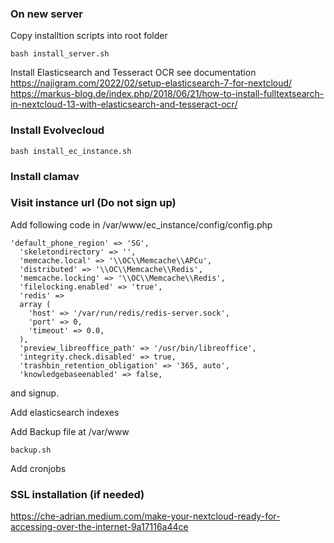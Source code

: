 ### On new server
Copy installtion scripts into root folder
```
bash install_server.sh
```
Install Elasticsearch and Tesseract OCR see documentation <br>
https://najigram.com/2022/02/setup-elasticsearch-7-for-nextcloud/ <br>
https://markus-blog.de/index.php/2018/06/21/how-to-install-fulltextsearch-in-nextcloud-13-with-elasticsearch-and-tesseract-ocr/

### Install Evolvecloud
```
bash install_ec_instance.sh
```
### Install clamav
### Visit instance url (Do not sign up)

Add following code in /var/www/ec_instance/config/config.php 
```
'default_phone_region' => 'SG', 
  'skeletondirectory' => '',
  'memcache.local' => '\\OC\\Memcache\\APCu',
  'distributed' => '\\OC\\Memcache\\Redis',
  'memcache.locking' => '\\OC\\Memcache\\Redis',
  'filelocking.enabled' => 'true',
  'redis' => 
  array (
    'host' => '/var/run/redis/redis-server.sock',
    'port' => 0,
    'timeout' => 0.0,
  ),
  'preview_libreoffice_path' => '/usr/bin/libreoffice',
  'integrity.check.disabled' => true,
  'trashbin_retention_obligation' => '365, auto',
  'knowledgebaseenabled' => false,
```
and signup.

Add elasticsearch indexes 

Add Backup file at /var/www
```
backup.sh
```
Add cronjobs

### SSL installation (if needed)
https://che-adrian.medium.com/make-your-nextcloud-ready-for-accessing-over-the-internet-9a17116a44ce


